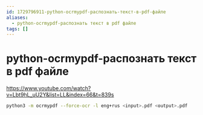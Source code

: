 ```yaml
---
id: 1729796911-python-ocrmypdf-распознать-текст-в-pdf-файле
aliases:
  - python-ocrmypdf-распознать текст в pdf файле
tags: []
---
```


# python-ocrmypdf-распознать текст в pdf файле
https://www.youtube.com/watch?v=Lbt9hL_uU2Y&list=LL&index=66&t=839s
```bash
python3 -m ocrmypdf --force-ocr -l eng+rus <input>.pdf <output>.pdf
```

